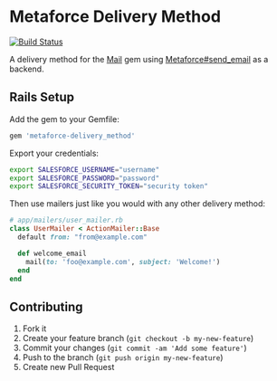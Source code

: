# Metaforce Delivery Method

[![Build Status](https://travis-ci.org/ejholmes/metaforce-delivery_method.png?branch=master)](https://travis-ci.org/ejholmes/metaforce-delivery_method)

A delivery method for the [Mail](https://github.com/mikel/mail) gem using
[Metaforce#send\_email](https://github.com/ejholmes/metaforce) as a backend.

## Rails Setup

Add the gem to your Gemfile:

```ruby
gem 'metaforce-delivery_method'
```

Export your credentials:

```bash
export SALESFORCE_USERNAME="username"
export SALESFORCE_PASSWORD="password"
export SALESFORCE_SECURITY_TOKEN="security token"
```

Then use mailers just like you would with any other delivery method:

```ruby
# app/mailers/user_mailer.rb
class UserMailer < ActionMailer::Base
  default from: "from@example.com"

  def welcome_email
    mail(to: 'foo@example.com', subject: 'Welcome!')
  end
end
```

## Contributing

1. Fork it
2. Create your feature branch (`git checkout -b my-new-feature`)
3. Commit your changes (`git commit -am 'Add some feature'`)
4. Push to the branch (`git push origin my-new-feature`)
5. Create new Pull Request
